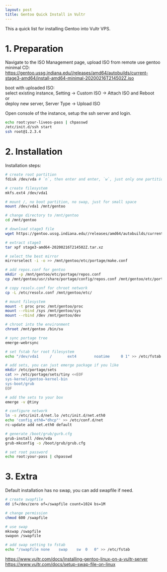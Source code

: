 ```yaml
---
layout: post
title: Gentoo Quick Install in Vultr
---
```

This a quick list for installing Gentoo into Vultr VPS.
# 1. Preparation
Navigate to the ISO Management page, upload ISO from remote
use gentoo minimal CD: https://gentoo.ussg.indiana.edu//releases/amd64/autobuilds/current-stage3-amd64/install-amd64-minimal-20200216T214502Z.iso

boot with uploaded ISO:  
select existing instance, Setting -> Custom ISO -> Attach ISO and Reboot  
or  
deploy new server, Server Type -> Upload ISO

Open console of the instance, setup the ssh server and login.
```bash
echo root:your-liveos-pass | chpasswd
/etc/init.d/ssh start
ssh root@1.2.3.4
```

# 2. Installation
Installation steps:
```bash
# create root partition
fdisk /dev/vda # `n`, then enter and enter, `w`, just only one partition

# create filesystem
mkfs.ext4 /dev/vda1

# mount /, no boot partition, no swap, just for small space
mount /dev/vda1 /mnt/gentoo

# change directory to /mnt/gentoo
cd /mnt/gentoo

# download stage3 file
wget https://gentoo.ussg.indiana.edu//releases/amd64/autobuilds/current-stage3-amd64/stage3-amd64-20200216T214502Z.tar.xz

# extract stage3
tar xpf stage3-amd64-20200216T214502Z.tar.xz

# select the best mirror
mirrorselect -i -o >> /mnt/gentoo/etc/portage/make.conf

# add repos.conf for gentoo
mkdir -p /mnt/gentoo/etc/portage/repos.conf
cp /mnt/gentoo/usr/share/portage/config/repos.conf /mnt/gentoo/etc/portage/repos.conf/gentoo.conf

# copy resolv.conf for chroot network
cp -L /etc/resolv.conf /mnt/gentoo/etc/

# mount filesystem
mount -t proc proc /mnt/gentoo/proc
mount --rbind /sys /mnt/gentoo/sys
mount --rbind /dev /mnt/gentoo/dev

# chroot into the environment
chroot /mnt/gentoo /bin/su

# sync portage tree
emerge-webrsync

# set fstab for root filesystem
echo "/dev/vda1		/		ext4		noatime		0 1" >> /etc/fstab

# add sets, you can just emerge package if you like
mkdir /etc/portage/sets
cat >> /etc/portage/sets/tiny <<EOF
sys-kernel/gentoo-kernel-bin
sys-boot/grub
EOF

# add the sets to your box
emerge -v @tiny

# configure network
ln -s /etc/init.d/net.lo /etc/init.d/net.eth0
echo 'config_eth0="dhcp"' >> /etc/conf.d/net
rc-update add net.eth0 default

# generate /boot/grub/gurb.cfg
grub-install /dev/vda
grub-mkconfig -o /boot/grub/grub.cfg

# set root password
echo root:your-pass | chpasswd
```

# 3. Extra
Default installation has no swap, you can add swapfile if need.
```bash
# create swapfile
dd if=/dev/zero of=/swapfile count=1024 bs=1M

# change permission
chmod 600 /swapfile

# use swap
mkswap /swapfile
swapon /swapfile

# add swap setting to fstab
echo "/swapfile none    swap    sw  0   0" >> /etc/fstab
```


https://www.vultr.com/docs/installing-gentoo-linux-on-a-vultr-server
https://www.vultr.com/docs/setup-swap-file-on-linux

